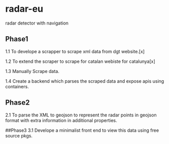 # radar-eu
radar detector with navigation

## Phase1
1.1 To develope a scrapper to scrape xml data from dgt website.[x]

1.2 To extend the scraper to scrape for catalan webiste for catalunya[x]

1.3 Manually Scrape data.

1.4 Create a backend which parses the scraped data and expose apis using containers.



## Phase2
2.1 To parse the XML to geojson to represent the radar points in geojson format 
with extra information in additional properties.


##Phase3 
3.1 Develope a minimalist front end to view this data using free source pkgs.
